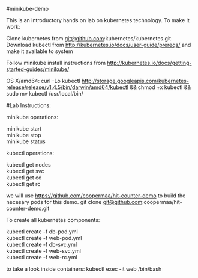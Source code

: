 #minikube-demo

This is an introductory hands on lab on kubernetes technology. To make it work:

Clone kubernetes from git@github.com:kubernetes/kubernetes.git
Download kubectl from http://kubernetes.io/docs/user-guide/prereqs/ and make it available to system

Follow minikube install instructions from http://kubernetes.io/docs/getting-started-guides/minikube/

OS X/amd64:
curl -Lo kubectl http://storage.googleapis.com/kubernetes-release/release/v1.4.5/bin/darwin/amd64/kubectl && chmod +x kubectl && sudo mv kubectl /usr/local/bin/

#Lab Instructions:

minikube operations:

minikube start<br>
minikube stop<br>
minikube status<br>

kubectl operations:

kubectl get nodes<br>
kubectl get svc<br>
kubectl get cd<br>
kubectl get rc<br>

we will use https://github.com/coopermaa/hit-counter-demo to build the necesary pods for this demo.
git clone git@github.com:coopermaa/hit-counter-demo.git

To create all kubernetes components:

kubectl create -f db-pod.yml<br>
kubectl create -f web-pod.yml<br>
kubectl create -f db-svc.yml<br>
kubectl create -f web-svc.yml<br>
kubectl create -f web-rc.yml<br>


to take a look inside containers:
kubectl exec -it web /bin/bash

